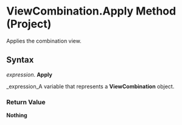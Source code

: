 
# ViewCombination.Apply Method (Project)

Applies the combination view.


## Syntax

 _expression_. **Apply**

 _expression_A variable that represents a  **ViewCombination** object.


### Return Value

 **Nothing**

